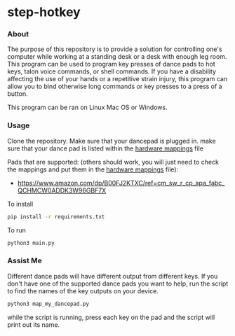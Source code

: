 # step-hotkey
### About
 The purpose of this repository is to provide a solution for controlling one's computer while working at a standing desk or a desk with enough leg room. This program can be used to program  key presses of dance pads to hot keys, talon voice commands, or shell commands. If you have a disability affecting the use of your hands or a repetitive strain injury, this program can allow you to bind otherwise long commands or key presses to  a press of a button.

This program can be ran on Linux Mac OS or Windows.

 ### Usage
 Clone the repository. Make sure that your dancepad is plugged in.  make sure that  your dance pad is listed within the [hardware mappings](./hardware_mappings.yaml) file

 Pads that are supported:
(others should work, you will just need to check the mappings and put them in the [hardware mappings](./hardware_mappings.yaml) file):
* https://www.amazon.com/dp/B00FJ2KTXC/ref=cm_sw_r_cp_apa_fabc_QCHMCW0ADDK3W96GBF7X
 
To install
```bash
pip install -r requirements.txt
```

 To run
 ```bash
python3 main.py
 ```

  ### Assist Me
   Different dance pads will have different output from different keys. If  you don't have one of the supported dance pads you want to help, run the script to find  the names of the key outputs on your device.

```bash
python3 map_my_dancepad.py
```
 while the script is running, press each key on the pad and the script will print out its name.